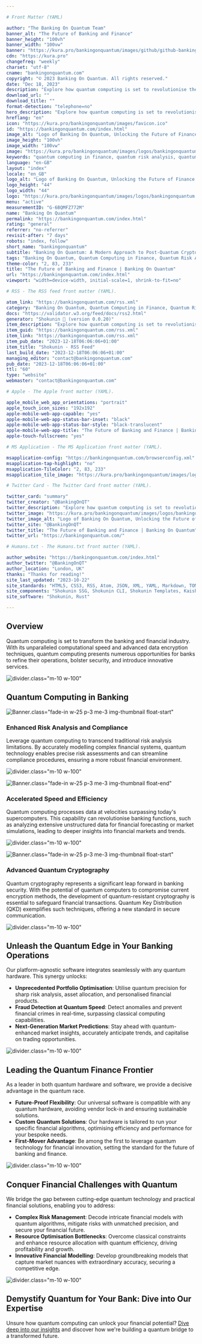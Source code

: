 ```yaml
---

# Front Matter (YAML)

author: "The Banking On Quantum Team"
banner_alt: "The Future of Banking and Finance"
banner_height: "100vh"
banner_width: "100vw"
banner: "https://kura.pro/bankingonquantum/images/github/github-bankingonquantum.webp"
cdn: "https://kura.pro"
changefreq: "weekly"
charset: "utf-8"
cname: "bankingonquantum.com"
copyright: "© 2023 Banking On Quantum. All rights reserved."
date: "Dec 18, 2023"
description: "Explore how quantum computing is set to revolutionise the banking and finance industry, from risk analysis to quantum cryptography and beyond."
download_url: ""
download_title: ""
format-detection: "telephone=no"
hero_description: "Explore how quantum computing is set to revolutionise the banking and finance industry, from risk analysis to quantum cryptography and beyond."
hreflang: "en"
icon: "https://kura.pro/bankingonquantum/images/favicon.ico"
id: "https://bankingonquantum.com/index.html"
image_alt: "Logo of Banking On Quantum, Unlocking the Future of Finance."
image_height: "100vh"
image_width: "100vw"
image: "https://kura.pro/bankingonquantum/images/logos/bankingonquantum.webp"
keywords: "quantum computing in finance, quantum risk analysis, quantum cryptography in banking, Quantum Computing in Banking, Quantum Cryptography, Quantum Key Distribution, Quantum-Resistant Cryptography, Risk Analysis, Quantum Banking, Future of Banking, Financial Industry Revolution, Quantum Computing Advancements, Quantum Computing Applications"
language: "en-GB"
layout: "index"
locale: "en_GB"
logo_alt: "Logo of Banking On Quantum, Unlocking the Future of Finance."
logo_height: "44"
logo_width: "44"
logo: "https://kura.pro/bankingonquantum/images/logos/bankingonquantum.webp"
menu: "active"
measurementID: "G-6BQMFZ772M"
name: "Banking On Quantum"
permalink: "https://bankingonquantum.com/index.html"
rating: "general"
referrer: "no-referrer"
revisit-after: "7 days"
robots: "index, follow"
short_name: "bankingonquantum"
subtitle: "Banking On Quantum: A Modern Approach to Post-Quantum Cryptography"
tags: "Banking On Quantum, Quantum Computing in Finance, Quantum Risk Analysis, Quantum Cryptography in Banking, Quantum Key Distribution, Quantum-Resistant Cryptography, Quantum Banking, Future of Banking, Financial Industry Revolution, Quantum Computing Advancements, Quantum Computing Applications"
theme-color: "2, 83, 233"
title: "The Future of Banking and Finance | Banking On Quantum"
url: "https://bankingonquantum.com/index.html"
viewport: "width=device-width, initial-scale=1, shrink-to-fit=no"

# RSS - The RSS feed front matter (YAML).

atom_link: "https://bankingonquantum.com/rss.xml"
category: "Banking On Quantum, Quantum Computing in Finance, Quantum Risk Analysis, Quantum Cryptography in Banking, Quantum Key Distribution, Quantum-Resistant Cryptography, Quantum Banking, Future of Banking, Financial Industry Revolution, Quantum Computing Advancements, Quantum Computing Applications"
docs: "https://validator.w3.org/feed/docs/rss2.html"
generator: "Shokunin 🦀 (version 0.0.20)"
item_description: "Explore how quantum computing is set to revolutionise the banking and finance industry, from risk analysis to quantum cryptography and beyond."
item_guid: "https://bankingonquantum.com/rss.xml"
item_link: "https://bankingonquantum.com/rss.xml"
item_pub_date: "2023-12-18T06:06:06+01:00"
item_title: "Shokunin - RSS Feed"
last_build_date: "2023-12-18T06:06:06+01:00"
managing_editor: "contact@bankingonquantum.com"
pub_date: "2023-12-18T06:06:06+01:00"
ttl: "60"
type: "website"
webmaster: "contact@bankingonquantum.com"

# Apple - The Apple front matter (YAML).

apple_mobile_web_app_orientations: "portrait"
apple_touch_icon_sizes: "192x192"
apple-mobile-web-app-capable: "yes"
apple-mobile-web-app-status-bar-inset: "black"
apple-mobile-web-app-status-bar-style: "black-translucent"
apple-mobile-web-app-title: "The Future of Banking and Finance | Banking On Quantum"
apple-touch-fullscreen: "yes"

# MS Application - The MS Application front matter (YAML).

msapplication-config: "https://bankingonquantum.com/browserconfig.xml"
msapplication-tap-highlight: "no"
msapplication-TileColor: "2, 83, 233"
msapplication_tile_image: "https://kura.pro/bankingonquantum/images/logos/bankingonquantum.webp"

# Twitter Card - The Twitter Card front matter (YAML).

twitter_card: "summary"
twitter_creator: "@BankingOnQT"
twitter_description: "Explore how quantum computing is set to revolutionise the banking and finance industry, from risk analysis to quantum cryptography and beyond."
twitter_image: "https://kura.pro/bankingonquantum/images/logos/bankingonquantum.webp"
twitter_image_alt: "Logo of Banking On Quantum, Unlocking the Future of Finance."
twitter_site: "@BankingOnQT"
twitter_title: "The Future of Banking and Finance | Banking On Quantum"
twitter_url: "https://bankingonquantum.com/"

# Humans.txt - The Humans.txt front matter (YAML).

author_website: "https://bankingonquantum.com/index.html"
author_twitter: "@BankingOnQT"
author_location: "London, UK"
thanks: "Thanks for reading!"
site_last_updated: "2023-10-22"
site_standards: "HTML5, CSS3, RSS, Atom, JSON, XML, YAML, Markdown, TOML"
site_components: "Shokunin SSG, Shokunin CLI, Shokunin Templates, Kaishi Templates, Kaishi Themes"
site_software: "Shokunin, Rust"

---
```


## Overview

Quantum computing is set to transform the banking and financial industry. With its unparalleled computational speed and advanced data encryption techniques, quantum computing presents numerous opportunities for banks to refine their operations, bolster security, and introduce innovative services.

![divider][divider].class=\"m-10 w-100\"

## Quantum Computing in Banking

![Banner][02].class=\"fade-in w-25 p-3 me-3 img-thumbnail float-start\"

### Enhanced Risk Analysis and Compliance

Leverage quantum computing to transcend traditional risk analysis limitations. By accurately modelling complex financial systems, quantum technology enables precise risk assessments and can streamline compliance procedures, ensuring a more robust financial environment.

![divider][divider].class=\"m-10 w-100\"

![Banner][03].class=\"fade-in w-25 p-3 me-3 img-thumbnail float-end\"

### Accelerated Speed and Efficiency

Quantum computing processes data at velocities surpassing today's supercomputers. This capability can revolutionise banking functions, such as analyzing extensive unstructured data for financial forecasting or market simulations, leading to deeper insights into financial markets and trends.

![divider][divider].class=\"m-10 w-100\"

![Banner][04].class=\"fade-in w-25 p-3 me-3 img-thumbnail float-start\"

### Advanced Quantum Cryptography

Quantum cryptography represents a significant leap forward in banking security. With the potential of quantum computers to compromise current encryption methods, the development of quantum-resistant cryptography is essential to safeguard financial transactions. Quantum Key Distribution (QKD) exemplifies such techniques, offering a new standard in secure communication.

![divider][divider].class=\"m-10 w-100\"

## Unleash the Quantum Edge in Your Banking Operations

Our platform-agnostic software integrates seamlessly with any quantum hardware. This synergy unlocks:

- **Unprecedented Portfolio Optimisation**: Utilise quantum precision for sharp risk analysis, asset allocation, and personalised financial products.
- **Fraud Detection at Quantum Speed**: Detect anomalies and prevent financial crimes in real-time, surpassing classical computing capabilities.
- **Next-Generation Market Predictions**: Stay ahead with quantum-enhanced market insights, accurately anticipate trends, and capitalise on trading opportunities.

![divider][divider].class=\"m-10 w-100\"

## Leading the Quantum Finance Frontier

As a leader in both quantum hardware and software, we provide a decisive advantage in the quantum race.

- **Future-Proof Flexibility**: Our universal software is compatible with any quantum hardware, avoiding vendor lock-in and ensuring sustainable solutions.
- **Custom Quantum Solutions**: Our hardware is tailored to run your specific financial algorithms, optimising efficiency and performance for your bespoke needs.
- **First-Mover Advantage**: Be among the first to leverage quantum technology for financial innovation, setting the standard for the future of banking and finance.

![divider][divider].class=\"m-10 w-100\"

## Conquer Financial Challenges with Quantum

We bridge the gap between cutting-edge quantum technology and practical financial solutions, enabling you to address:

- **Complex Risk Management**: Decode intricate financial models with quantum algorithms, mitigate risks with unmatched precision, and secure your financial future.
- **Resource Optimisation Bottlenecks**: Overcome classical constraints and enhance resource allocation with quantum efficiency, driving profitability and growth.
- **Innovative Financial Modelling**: Develop groundbreaking models that capture market nuances with extraordinary accuracy, securing a competitive edge.

![divider][divider].class=\"m-10 w-100\"

## Demystify Quantum for Your Bank: Dive into Our Expertise

Unsure how quantum computing can unlock your financial potential? [Dive deep into our insights][01] and discover how we're building a quantum bridge to a transformed future.

[01]: /about/index.html "Learn more about the benefits of Banking On Quantum"
[02]: https://kura.pro/stock/images/banners/galina-nelyubova-V70-ng4FuiA.webp "Enhanced Risk Analysis and Compliance with Quantum Computing"
[03]: https://kura.pro/stock/images/banners/joe-taylor-T3o-XtCfe6U.webp "Accelerated Speed and Efficiency with Quantum Computing"
[04]: https://kura.pro/stock/images/banners/christian-ladewig-T0iFfJw-rB0.webp "Advanced Quantum Cryptography with Quantum Computing"
[divider]: https://kura.pro/common/images/elements/divider.svg "Divider"